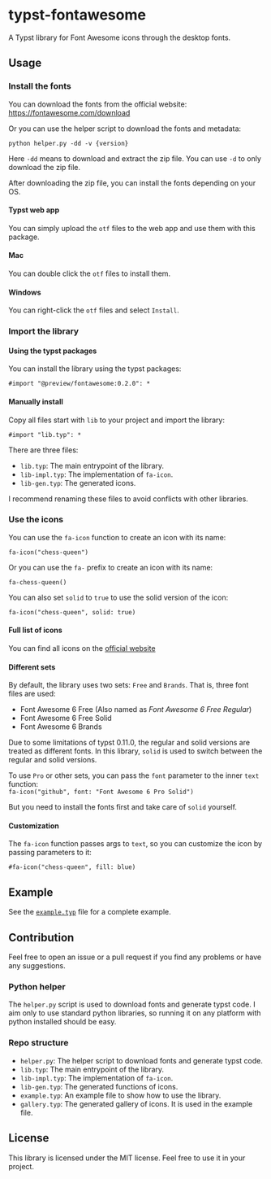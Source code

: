 # typst-fontawesome

A Typst library for Font Awesome icons through the desktop fonts.

## Usage

### Install the fonts

You can download the fonts from the official website: https://fontawesome.com/download

Or you can use the helper script to download the fonts and metadata:

`python helper.py -dd -v {version}`

Here `-dd` means to download and extract the zip file. You can use `-d` to only download the zip file.

After downloading the zip file, you can install the fonts depending on your OS.

#### Typst web app

You can simply upload the `otf` files to the web app and use them with this package.

#### Mac

You can double click the `otf` files to install them.

#### Windows

You can right-click the `otf` files and select `Install`.

### Import the library

#### Using the typst packages

You can install the library using the typst packages:

`#import "@preview/fontawesome:0.2.0": *`

#### Manually install

Copy all files start with `lib` to your project and import the library:

`#import "lib.typ": *`

There are three files:

- `lib.typ`: The main entrypoint of the library.
- `lib-impl.typ`: The implementation of `fa-icon`.
- `lib-gen.typ`: The generated icons.

I recommend renaming these files to avoid conflicts with other libraries.

### Use the icons

You can use the `fa-icon` function to create an icon with its name:

`fa-icon("chess-queen")`

Or you can use the `fa-` prefix to create an icon with its name:

`fa-chess-queen()`

You can also set `solid` to `true` to use the solid version of the icon:

`fa-icon("chess-queen", solid: true)`

#### Full list of icons

You can find all icons on the [official website](https://fontawesome.com/search?o=r&m=free)

#### Different sets

By default, the library uses two sets: `Free` and `Brands`.
That is, three font files are used:

- Font Awesome 6 Free (Also named as _Font Awesome 6 Free Regular_)
- Font Awesome 6 Free Solid
- Font Awesome 6 Brands

Due to some limitations of typst 0.11.0, the regular and solid versions are treated as different fonts.
In this library, `solid` is used to switch between the regular and solid versions.

To use `Pro` or other sets, you can pass the `font` parameter to the inner `text` function: \
`fa-icon("github", font: "Font Awesome 6 Pro Solid")`

But you need to install the fonts first and take care of `solid` yourself.

#### Customization

The `fa-icon` function passes args to `text`, so you can customize the icon by passing parameters to it:

`#fa-icon("chess-queen", fill: blue)`

## Example

See the [`example.typ`](https://typst.app/project/rQwGUWt5p33vrsb_uNPR9F) file for a complete example.

## Contribution

Feel free to open an issue or a pull request if you find any problems or have any suggestions.

### Python helper

The `helper.py` script is used to download fonts and generate typst code. I aim only to use standard python libraries, so running it on any platform with python installed should be easy.

### Repo structure

- `helper.py`: The helper script to download fonts and generate typst code.
- `lib.typ`: The main entrypoint of the library.
- `lib-impl.typ`: The implementation of `fa-icon`.
- `lib-gen.typ`: The generated functions of icons.
- `example.typ`: An example file to show how to use the library.
- `gallery.typ`: The generated gallery of icons. It is used in the example file.

## License

This library is licensed under the MIT license. Feel free to use it in your project.
